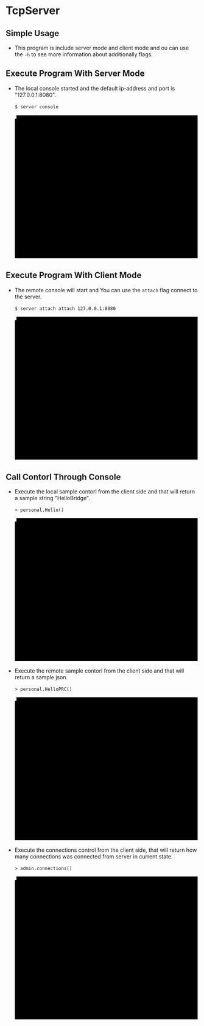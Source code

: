 # TcpServer
## Simple Usage
* This program is include server mode and client mode and ou can use the `-h` to see more information about additionally flags.

## Execute Program With Server Mode
* The local console started and the default ip-address and port is "127.0.0.1:8080".
  ```sh
  $ server console
  ```
  <img src="https://github.com/AmosChen35/TcpServer/blob/master/screenshot/execute_server_mode.gif" height="374" width="641">


## Execute Program With Client Mode
* The remote console will start and You can use the `attach` flag connect to the server.
  ```sh
  $ server attach attach 127.0.0.1:8080
  ```
  <img src="https://github.com/AmosChen35/TcpServer/blob/master/screenshot/execute_client_mode.gif" height="374" width="641">

## Call Contorl Through Console
* Execute the local sample contorl from the client side and that will return a sample string "HelloBridge".
  ```
  > personal.Hello()
  ```
  <img src="https://github.com/AmosChen35/TcpServer/blob/master/screenshot/hello.gif" height="374" width="641">
  
* Execute the remote sample contorl from the client side and that will return a sample json.
  ```
  > personal.HelloPRC()
  ```
  <img src="https://github.com/AmosChen35/TcpServer/blob/master/screenshot/hellorpc.gif" height="374" width="641">

* Execute the connections control from the client side, that will return how many connections was connected from server in current state.
  ```
  > admin.connections()
  ```
  <img src="https://github.com/AmosChen35/TcpServer/blob/master/screenshot/connections.gif" height="374" width="641">
